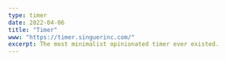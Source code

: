 ```yaml
---
type: timer
date: 2022-04-06
title: "Timer"
www: "https://timer.singuerinc.com/"
excerpt: The most minimalist opinionated timer ever existed.
---
```

